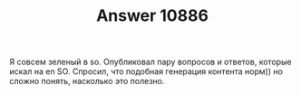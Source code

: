 ﻿---
title: "Answer 10886"
se.owner.user_id: 404800
se.owner.display_name: "flyer2001"
se.owner.link: "https://ru.meta.stackoverflow.com/users/404800/flyer2001"
se.answer_id: 10886
se.question_id: 10881
se.post_type: answer
se.is_accepted: False
---
<p>Я совсем зеленый в so. Опубликовал пару вопросов и ответов, которые искал на en SO. Спросил, что подобная генерация контента норм)) но сложно понять, насколько это полезно.</p>
